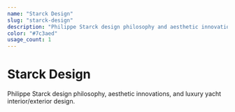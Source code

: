 ```yaml
---
name: "Starck Design"
slug: "starck-design"
description: "Philippe Starck design philosophy and aesthetic innovations"
color: "#7c3aed"
usage_count: 1
---
```


# Starck Design

Philippe Starck design philosophy, aesthetic innovations, and luxury yacht interior/exterior design.
